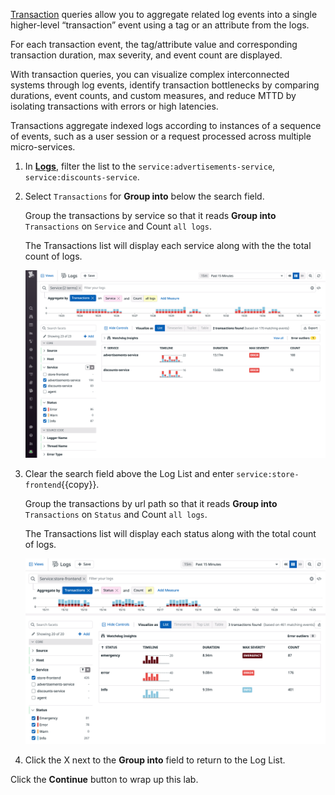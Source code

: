 <a href="https://docs.datadoghq.com/logs/explorer/#transactions" target="_blank">Transaction</a> queries allow you to aggregate related log events into a single higher-level “transaction” event using a tag or an attribute from the logs. 

For each transaction event, the tag/attribute value and corresponding transaction duration, max severity, and event count are displayed. 

With transaction queries, you can visualize complex interconnected systems through log events, identify transaction bottlenecks by comparing durations, event counts, and custom measures, and reduce MTTD by isolating transactions with errors or high latencies.

Transactions aggregate indexed logs according to instances of a sequence of events, such as a user session or a request processed across multiple micro-services. 

1. In <a href="https://app.datadoghq.com/logs" target="_datadog">**Logs**</a>, filter the list to the `service:advertisements-service`, `service:discounts-service`.

2. Select `Transactions` for **Group into** below the search field.

    Group the transactions by service so that it reads **Group into** `Transactions` on `Service` and Count `all logs`.

    The Transactions list will display each service along with the the total count of logs.

    ![ads_discounts_transactions](assets/ads_discounts_transactions.png)

3. Clear the search field above the Log List and enter `service:store-frontend`{{copy}}.

    Group the transactions by url path so that it reads **Group into** `Transactions` on `Status` and Count `all logs`.

    The Transactions list will display each status along with the total count of logs.

    ![frontend_status_transactions](assets/frontend_status_transactions.png)

4. Click the X next to the **Group into** field to return to the Log List.

Click the **Continue** button to wrap up this lab.